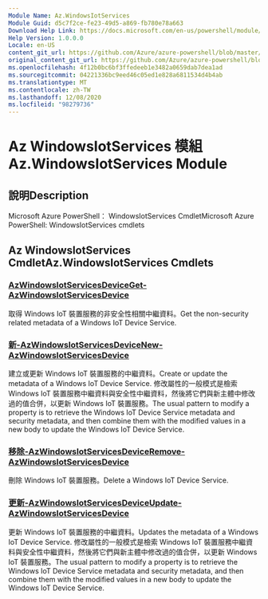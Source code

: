 ```yaml
---
Module Name: Az.WindowsIotServices
Module Guid: d5c7f2ce-fe23-49d5-a869-fb780e78a663
Download Help Link: https://docs.microsoft.com/en-us/powershell/module/az.windowsiotservices
Help Version: 1.0.0.0
Locale: en-US
content_git_url: https://github.com/Azure/azure-powershell/blob/master/src/WindowsIotServices/help/Az.WindowsIotServices.md
original_content_git_url: https://github.com/Azure/azure-powershell/blob/master/src/WindowsIotServices/help/Az.WindowsIotServices.md
ms.openlocfilehash: 4f12b0bc6bf3ffedeeb1e3482a0659dab7dea1ad
ms.sourcegitcommit: 04221336bc9eed46c05ed1e828a6811534d4b4ab
ms.translationtype: MT
ms.contentlocale: zh-TW
ms.lasthandoff: 12/08/2020
ms.locfileid: "98279736"
---
```

# <span data-ttu-id="52c71-101">Az WindowsIotServices 模組</span><span class="sxs-lookup"><span data-stu-id="52c71-101">Az.WindowsIotServices Module</span></span>
## <span data-ttu-id="52c71-102">說明</span><span class="sxs-lookup"><span data-stu-id="52c71-102">Description</span></span>
<span data-ttu-id="52c71-103">Microsoft Azure PowerShell： WindowsIotServices Cmdlet</span><span class="sxs-lookup"><span data-stu-id="52c71-103">Microsoft Azure PowerShell: WindowsIotServices cmdlets</span></span>

## <span data-ttu-id="52c71-104">Az WindowsIotServices Cmdlet</span><span class="sxs-lookup"><span data-stu-id="52c71-104">Az.WindowsIotServices Cmdlets</span></span>
### [<span data-ttu-id="52c71-105">AzWindowsIotServicesDevice</span><span class="sxs-lookup"><span data-stu-id="52c71-105">Get-AzWindowsIotServicesDevice</span></span>](Get-AzWindowsIotServicesDevice.md)
<span data-ttu-id="52c71-106">取得 Windows IoT 裝置服務的非安全性相關中繼資料。</span><span class="sxs-lookup"><span data-stu-id="52c71-106">Get the non-security related metadata of a Windows IoT Device Service.</span></span>

### [<span data-ttu-id="52c71-107">新-AzWindowsIotServicesDevice</span><span class="sxs-lookup"><span data-stu-id="52c71-107">New-AzWindowsIotServicesDevice</span></span>](New-AzWindowsIotServicesDevice.md)
<span data-ttu-id="52c71-108">建立或更新 Windows IoT 裝置服務的中繼資料。</span><span class="sxs-lookup"><span data-stu-id="52c71-108">Create or update the metadata of a Windows IoT Device Service.</span></span>
<span data-ttu-id="52c71-109">修改屬性的一般模式是檢索 Windows IoT 裝置服務中繼資料與安全性中繼資料，然後將它們與新主體中修改過的值合併，以更新 Windows IoT 裝置服務。</span><span class="sxs-lookup"><span data-stu-id="52c71-109">The usual pattern to modify a property is to retrieve the Windows IoT Device Service metadata and security metadata, and then combine them with the modified values in a new body to update the Windows IoT Device Service.</span></span>

### [<span data-ttu-id="52c71-110">移除-AzWindowsIotServicesDevice</span><span class="sxs-lookup"><span data-stu-id="52c71-110">Remove-AzWindowsIotServicesDevice</span></span>](Remove-AzWindowsIotServicesDevice.md)
<span data-ttu-id="52c71-111">刪除 Windows IoT 裝置服務。</span><span class="sxs-lookup"><span data-stu-id="52c71-111">Delete a Windows IoT Device Service.</span></span>

### [<span data-ttu-id="52c71-112">更新-AzWindowsIotServicesDevice</span><span class="sxs-lookup"><span data-stu-id="52c71-112">Update-AzWindowsIotServicesDevice</span></span>](Update-AzWindowsIotServicesDevice.md)
<span data-ttu-id="52c71-113">更新 Windows IoT 裝置服務的中繼資料。</span><span class="sxs-lookup"><span data-stu-id="52c71-113">Updates the metadata of a Windows IoT Device Service.</span></span>
<span data-ttu-id="52c71-114">修改屬性的一般模式是檢索 Windows IoT 裝置服務中繼資料與安全性中繼資料，然後將它們與新主體中修改過的值合併，以更新 Windows IoT 裝置服務。</span><span class="sxs-lookup"><span data-stu-id="52c71-114">The usual pattern to modify a property is to retrieve the Windows IoT Device Service metadata and security metadata, and then combine them with the modified values in a new body to update the Windows IoT Device Service.</span></span>

